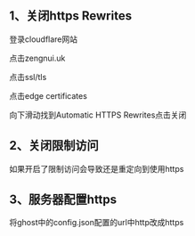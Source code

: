## 1、关闭https Rewrites

登录cloudflare网站

点击zengnui.uk

点击ssl/tls

点击edge certificates

向下滑动找到Automatic HTTPS Rewrites点击关闭

## 2、关闭限制访问

如果开启了限制访问会导致还是重定向到使用https

## 3、服务器配置https

将ghost中的config.json配置的url中http改成https